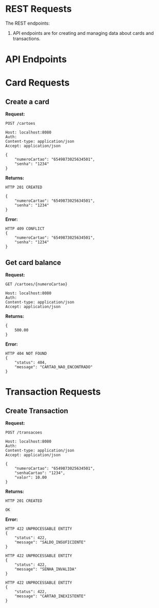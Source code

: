 # REST Requests

The REST endpoints:

1. API endpoints are for creating and managing data about cards and transactions.

# API Endpoints

# Card Requests

## Create a card
****Request:****
```
POST /cartoes

Host: localhost:8080
Auth: 
Content-type: application/json
Accept: application/json

{
    "numeroCartao": "6549873025634501",
    "senha": "1234"
}

```
****Returns:****
```
HTTP 201 CREATED

{
    "numeroCartao": "6549873025634501",
    "senha": "1234"
}
```
****Error:****
```
HTTP 409 CONFLICT
{
    "numeroCartao": "6549873025634501",
    "senha": "1234"
}
```

## Get card balance
**Request:**
```
GET /cartoes/{numeroCartao}

Host: localhost:8080
Auth:
Content-type: application/json
Accept: application/json
```
**Returns:**
```
{
    500.00
}
```
**Error:**
```
HTTP 404 NOT FOUND
{
    "status": 404,
    "message": "CARTAO_NAO_ENCONTRADO"
}
```

# Transaction Requests

## Create Transaction
**Request:**
```
POST /transacoes

Host: localhost:8080
Auth: 
Content-type: application/json
Accept: application/json

{
    "numeroCartao": "6549873025634501",
    "senhaCartao": "1234",
    "valor": 10.00
}
```
**Returns:**
```
HTTP 201 CREATED

OK
```
**Error:**
```
HTTP 422 UNPROCESSABLE ENTITY
{
    "status": 422,
    "message": "SALDO_INSUFICIENTE"
}
```
```
HTTP 422 UNPROCESSABLE ENTITY
{
    "status": 422,
    "message": "SENHA_INVALIDA"
}
```
```
HTTP 422 UNPROCESSABLE ENTITY
{
    "status": 422,
    "message": "CARTAO_INEXISTENTE"
}
```

